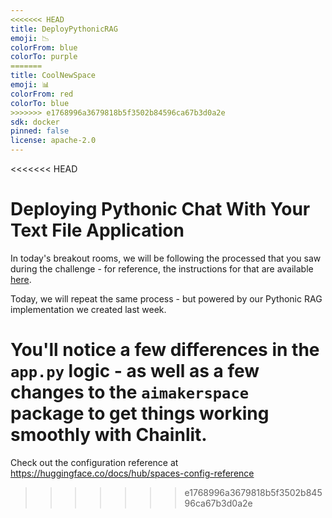 ```yaml
---
<<<<<<< HEAD
title: DeployPythonicRAG
emoji: 📉
colorFrom: blue
colorTo: purple
=======
title: CoolNewSpace
emoji: 📊
colorFrom: red
colorTo: blue
>>>>>>> e1768996a3679818b5f3502b84596ca67b3d0a2e
sdk: docker
pinned: false
license: apache-2.0
---
```


<<<<<<< HEAD
# Deploying Pythonic Chat With Your Text File Application

In today's breakout rooms, we will be following the processed that you saw during the challenge - for reference, the instructions for that are available [here](https://github.com/AI-Maker-Space/Beyond-ChatGPT/tree/main).

Today, we will repeat the same process - but powered by our Pythonic RAG implementation we created last week. 

You'll notice a few differences in the `app.py` logic - as well as a few changes to the `aimakerspace` package to get things working smoothly with Chainlit.
=======
Check out the configuration reference at https://huggingface.co/docs/hub/spaces-config-reference
>>>>>>> e1768996a3679818b5f3502b84596ca67b3d0a2e
